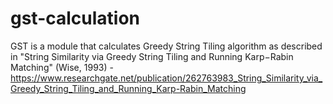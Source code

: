 # gst-calculation
GST is a module that calculates Greedy String Tiling algorithm as described in "String Similarity via Greedy String Tiling and Running Karp−Rabin Matching" (Wise, 1993) - https://www.researchgate.net/publication/262763983_String_Similarity_via_Greedy_String_Tiling_and_Running_Karp-Rabin_Matching
